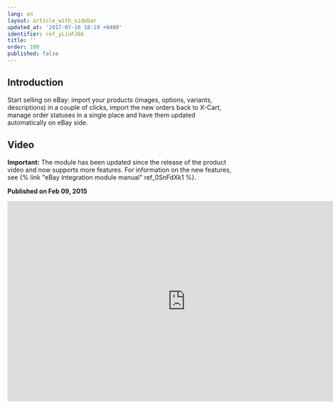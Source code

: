 ```yaml
---
lang: en
layout: article_with_sidebar
updated_at: '2017-07-16 18:19 +0400'
identifier: ref_yLiuFJ66
title: ''
order: 100
published: false
---
```

## Introduction

Start selling on eBay: import your products (images, options, variants, descriptions) in a couple of clicks, import the new orders back to X-Cart, manage order statuses in a single place and have them updated automatically on eBay side.

## Video

**Important:** The module has been updated since the release of the product video and now supports more features. For information on the new features, see {% link "eBay Integration module manual" ref_0SnFdXk1 %}.

**Published on Feb 09, 2015**
<iframe class="youtube-player" type="text/html" style="width: 800px; height: 450px" src="http://www.youtube.com/embed/yT5uUF7qs4o" frameborder="0"></iframe>
